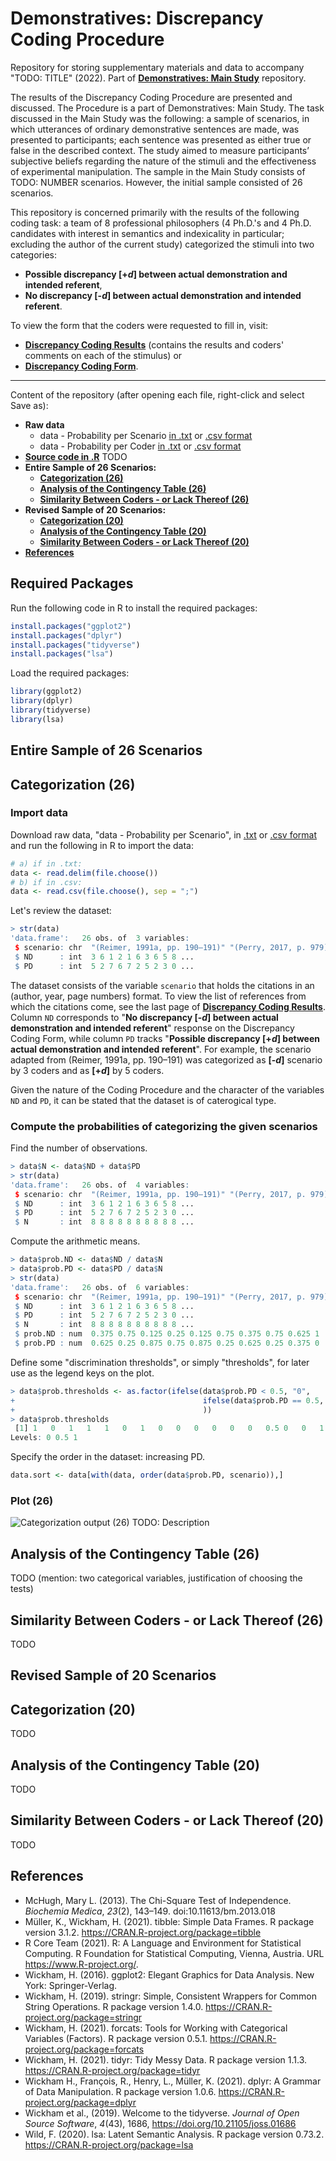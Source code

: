 # Demonstratives: Discrepancy Coding Procedure
Repository for storing supplementary materials and data to accompany "TODO: TITLE" (2022). Part of [**Demonstratives: Main Study**](https://github.com/DominikDziedzic/DemonstrativesMain) repository.

The results of the Discrepancy Coding Procedure are presented and discussed. The Procedure is a part of Demonstratives: Main Study. The task discussed in the Main Study was the following: a sample of scenarios, in which utterances of ordinary demonstrative sentences are made, was presented to participants; each sentence was presented as either true or false in the described context. The study aimed to measure participants’ subjective beliefs regarding the nature of the stimuli and the effectiveness of experimental manipulation. The sample in the Main Study consists of TODO: NUMBER scenarios. However, the initial sample consisted of 26 scenarios. 

This repository is concerned primarily with the results of the following coding task: a team of 8 professional philosophers (4 Ph.D.'s and 4 Ph.D. candidates with interest in semantics and indexicality in particular; excluding the author of the current study) categorized the stimuli into two categories:
- **Possible discrepancy [+_d_] between actual demonstration and intended referent**,
- **No discrepancy [-_d_] between actual demonstration and intended referent**.

To view the form that the coders were requested to fill in, visit:
- [**Discrepancy Coding Results**](https://github.com/DominikDziedzic/DemonstrativesDiscrepancyCoding/blob/main/Discrepancy%20Coding%20Results.pdf) (contains the results and coders' comments on each of the stimulus) or
- [**Discrepancy Coding Form**](https://github.com/DominikDziedzic/DemonstrativesDiscrepancyCoding/blob/main/Discrepancy%20Coding%20FormCLEAN.pdf).

 ---

Content of the repository (after opening each file, right-click and select Save as):
- **Raw data** 
  - data - Probability per Scenario [in .txt](https://raw.githubusercontent.com/DominikDziedzic/DemonstrativesDiscrepancyCoding/main/data%20-%20Probability%20per%20Scenario.txt) or [.csv format](https://raw.githubusercontent.com/DominikDziedzic/DemonstrativesDiscrepancyCoding/main/data%20-%20Probability%20per%20Scenario.csv) 
  - data - Probability per Coder [in .txt](https://raw.githubusercontent.com/DominikDziedzic/DemonstrativesDiscrepancyCoding/main/data%20-%20Probability%20per%20Coder.txt) or [.csv format](https://raw.githubusercontent.com/DominikDziedzic/DemonstrativesDiscrepancyCoding/main/data%20-%20Probability%20per%20Coder.csv)
- [**Source code in .R**]() TODO
- **Entire Sample of 26 Scenarios:**
  - [**Categorization (26)**](https://github.com/DominikDziedzic/DemonstrativesDiscrepancyCoding/blob/main/README.md#categorization-26)
  - [**Analysis of the Contingency Table (26)**](https://github.com/DominikDziedzic/DemonstrativesDiscrepancyCoding/blob/main/README.md#analysis-of-the-contingency-table-26)
  - [**Similarity Between Coders - or Lack Thereof (26)**](https://github.com/DominikDziedzic/DemonstrativesDiscrepancyCoding/blob/main/README.md#similarity-between-coders---or-lack-thereof-26)
- **Revised Sample of 20 Scenarios:**
  - [**Categorization (20)**](https://github.com/DominikDziedzic/DemonstrativesDiscrepancyCoding/blob/main/README.md#categorization-20)
  - [**Analysis of the Contingency Table (20)**](https://github.com/DominikDziedzic/DemonstrativesDiscrepancyCoding/blob/main/README.md#analysis-of-the-contingency-table-20)
  - [**Similarity Between Coders - or Lack Thereof (20)**](https://github.com/DominikDziedzic/DemonstrativesDiscrepancyCoding/blob/main/README.md#similarity-between-coders---or-lack-thereof-20)
- [**References**](https://github.com/DominikDziedzic/DemonstrativesDiscrepancyCoding#references)

## Required Packages

Run the following code in R to install the required packages:
``` r
install.packages("ggplot2")
install.packages("dplyr")
install.packages("tidyverse")
install.packages("lsa")
```

Load the required packages:
``` r
library(ggplot2)
library(dplyr)
library(tidyverse)
library(lsa)
```

## Entire Sample of 26 Scenarios

## Categorization (26)

### Import data
Download raw data, "data - Probability per Scenario", in [.txt](https://raw.githubusercontent.com/DominikDziedzic/DemonstrativesDiscrepancyCoding/main/data%20-%20Probability%20per%20Scenario.txt) or [.csv format](https://raw.githubusercontent.com/DominikDziedzic/DemonstrativesDiscrepancyCoding/main/data%20-%20Probability%20per%20Scenario.csv) and run the following in R to import the data:

``` r
# a) if in .txt:
data <- read.delim(file.choose())
# b) if in .csv:
data <- read.csv(file.choose(), sep = ";")
```

Let's review the dataset:

``` r
> str(data)
'data.frame':	26 obs. of  3 variables:
 $ scenario: chr  "(Reimer, 1991a, pp. 190–191)" "(Perry, 2017, p. 979)" "(Siegel, 2002, pp. 10–11)" "(McGinn, 1981, p. 162)" ...
 $ ND      : int  3 6 1 2 1 6 3 6 5 8 ...
 $ PD      : int  5 2 7 6 7 2 5 2 3 0 ...
```
The dataset consists of the variable `scenario` that holds the citations in an (author, year, page numbers) format. To view the list of references from which the citations come, see the last page of [**Discrepancy Coding Results**](https://github.com/DominikDziedzic/DemonstrativesDiscrepancyCoding/blob/main/Discrepancy%20Coding%20Results.pdf). Column `ND` corresponds to "**No discrepancy [-_d_] between actual demonstration and intended referent**" response on the Discrepancy Coding Form, while column `PD` tracks "**Possible discrepancy [+_d_] between actual demonstration and intended referent**". For example, the scenario adapted from (Reimer, 1991a, pp. 190–191) was categorized as **[-_d_]** scenario by 3 coders and as **[+_d_]** by 5 coders.

Given the nature of the Coding Procedure and the character of the variables `ND` and `PD`, it can be stated that the dataset is of caterogical type.

### Compute the probabilities of categorizing the given scenarios

Find the number of observations.
``` r
> data$N <- data$ND + data$PD
> str(data)
'data.frame':	26 obs. of  4 variables:
 $ scenario: chr  "(Reimer, 1991a, pp. 190–191)" "(Perry, 2017, p. 979)" "(Siegel, 2002, pp. 10–11)" "(McGinn, 1981, p. 162)" ...
 $ ND      : int  3 6 1 2 1 6 3 6 5 8 ...
 $ PD      : int  5 2 7 6 7 2 5 2 3 0 ...
 $ N       : int  8 8 8 8 8 8 8 8 8 8 ...
```

Compute the arithmetic means.

``` r
> data$prob.ND <- data$ND / data$N
> data$prob.PD <- data$PD / data$N
> str(data)
'data.frame':	26 obs. of  6 variables:
 $ scenario: chr  "(Reimer, 1991a, pp. 190–191)" "(Perry, 2017, p. 979)" "(Siegel, 2002, pp. 10–11)" "(McGinn, 1981, p. 162)" ...
 $ ND      : int  3 6 1 2 1 6 3 6 5 8 ...
 $ PD      : int  5 2 7 6 7 2 5 2 3 0 ...
 $ N       : int  8 8 8 8 8 8 8 8 8 8 ...
 $ prob.ND : num  0.375 0.75 0.125 0.25 0.125 0.75 0.375 0.75 0.625 1 ...
 $ prob.PD : num  0.625 0.25 0.875 0.75 0.875 0.25 0.625 0.25 0.375 0 ...
```

Define some "discrimination thresholds", or simply "thresholds", for later use as the legend keys on the plot.

``` r
> data$prob.thresholds <- as.factor(ifelse(data$prob.PD < 0.5, "0",
+                                          ifelse(data$prob.PD == 0.5, "0.5", "1")
+                                          ))
> data$prob.thresholds
 [1] 1   0   1   1   1   0   1   0   0   0   0   0   0   0.5 0   0   1   1   1   0   1   0   0   0   0   0.5
Levels: 0 0.5 1
```

Specify the order in the dataset: increasing PD.
``` r
data.sort <- data[with(data, order(data$prob.PD, scenario)),]
```

### Plot (26)

![Categorization output (26)](https://github.com/DominikDziedzic/DemonstrativesDiscrepancyCoding/blob/main/Output/Plot%20(26).png)
TODO: Description

## Analysis of the Contingency Table (26)

TODO (mention: two categorical variables, justification of choosing the tests)

## Similarity Between Coders - or Lack Thereof (26)

TODO

## Revised Sample of 20 Scenarios

## Categorization (20)

TODO

## Analysis of the Contingency Table (20)

TODO

## Similarity Between Coders - or Lack Thereof (20)

TODO

## References
- McHugh, Mary L. (2013). The Chi-Square Test of Independence. _Biochemia Medica_, _23_(2), 143–149. doi:10.11613/bm.2013.018
- Müller, K., Wickham, H. (2021). tibble: Simple Data Frames. R package version 3.1.2. https://CRAN.R-project.org/package=tibble
- R Core Team (2021). R: A Language and Environment for Statistical Computing. R Foundation for Statistical Computing, Vienna, Austria. URL https://www.R-project.org/.
- Wickham, H. (2016). ggplot2: Elegant Graphics for Data Analysis. New York: Springer-Verlag.
- Wickham, H. (2019). stringr: Simple, Consistent Wrappers for Common String Operations. R package version 1.4.0. https://CRAN.R-project.org/package=stringr
- Wickham, H. (2021). forcats: Tools for Working with Categorical Variables (Factors). R package version 0.5.1. https://CRAN.R-project.org/package=forcats
- Wickham, H. (2021). tidyr: Tidy Messy Data. R package version 1.1.3. https://CRAN.R-project.org/package=tidyr
- Wickham H., François, R., Henry, L., Müller, K. (2021). dplyr: A Grammar of Data Manipulation. R package version 1.0.6. https://CRAN.R-project.org/package=dplyr
- Wickham et al., (2019). Welcome to the tidyverse. _Journal of Open Source Software_, _4_(43), 1686, https://doi.org/10.21105/joss.01686
- Wild, F. (2020). lsa: Latent Semantic Analysis. R package version 0.73.2. https://CRAN.R-project.org/package=lsa
